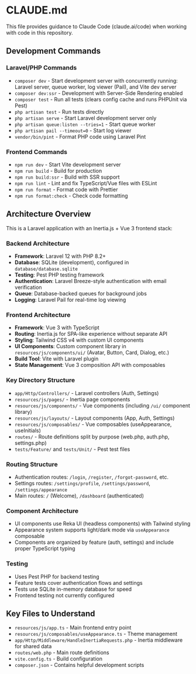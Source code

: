 # CLAUDE.md

This file provides guidance to Claude Code (claude.ai/code) when working with code in this repository.

## Development Commands

### Laravel/PHP Commands
- `composer dev` - Start development server with concurrently running: Laravel server, queue worker, log viewer (Pail), and Vite dev server
- `composer dev:ssr` - Development with Server-Side Rendering enabled
- `composer test` - Run all tests (clears config cache and runs PHPUnit via Pest)
- `php artisan test` - Run tests directly
- `php artisan serve` - Start Laravel development server only
- `php artisan queue:listen --tries=1` - Start queue worker
- `php artisan pail --timeout=0` - Start log viewer
- `vendor/bin/pint` - Format PHP code using Laravel Pint

### Frontend Commands
- `npm run dev` - Start Vite development server
- `npm run build` - Build for production
- `npm run build:ssr` - Build with SSR support
- `npm run lint` - Lint and fix TypeScript/Vue files with ESLint
- `npm run format` - Format code with Prettier
- `npm run format:check` - Check code formatting

## Architecture Overview

This is a Laravel application with an Inertia.js + Vue 3 frontend stack:

### Backend Architecture
- **Framework**: Laravel 12 with PHP 8.2+
- **Database**: SQLite (development), configured in `database/database.sqlite`
- **Testing**: Pest PHP testing framework
- **Authentication**: Laravel Breeze-style authentication with email verification
- **Queue**: Database-backed queues for background jobs
- **Logging**: Laravel Pail for real-time log viewing

### Frontend Architecture
- **Framework**: Vue 3 with TypeScript
- **Routing**: Inertia.js for SPA-like experience without separate API
- **Styling**: Tailwind CSS v4 with custom UI components
- **UI Components**: Custom component library in `resources/js/components/ui/` (Avatar, Button, Card, Dialog, etc.)
- **Build Tool**: Vite with Laravel plugin
- **State Management**: Vue 3 composition API with composables

### Key Directory Structure
- `app/Http/Controllers/` - Laravel controllers (Auth, Settings)
- `resources/js/pages/` - Inertia page components
- `resources/js/components/` - Vue components (including `/ui/` component library)
- `resources/js/layouts/` - Layout components (App, Auth, Settings)
- `resources/js/composables/` - Vue composables (useAppearance, useInitials)
- `routes/` - Route definitions split by purpose (web.php, auth.php, settings.php)
- `tests/Feature/` and `tests/Unit/` - Pest test files

### Routing Structure
- Authentication routes: `/login`, `/register`, `/forgot-password`, etc.
- Settings routes: `/settings/profile`, `/settings/password`, `/settings/appearance`
- Main routes: `/` (Welcome), `/dashboard` (authenticated)

### Component Architecture
- UI components use Reka UI (headless components) with Tailwind styling
- Appearance system supports light/dark mode via `useAppearance` composable
- Components are organized by feature (auth, settings) and include proper TypeScript typing

### Testing
- Uses Pest PHP for backend testing
- Feature tests cover authentication flows and settings
- Tests use SQLite in-memory database for speed
- Frontend testing not currently configured

## Key Files to Understand
- `resources/js/app.ts` - Main frontend entry point
- `resources/js/composables/useAppearance.ts` - Theme management
- `app/Http/Middleware/HandleInertiaRequests.php` - Inertia middleware for shared data
- `routes/web.php` - Main route definitions
- `vite.config.ts` - Build configuration
- `composer.json` - Contains helpful development scripts